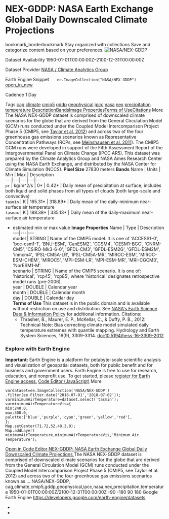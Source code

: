  
#  NEX-GDDP: NASA Earth Exchange Global Daily Downscaled Climate Projections 
bookmark_borderbookmark Stay organized with collections  Save and categorize content based on your preferences.
![NASA/NEX-GDDP](https://developers.google.com/earth-engine/datasets/images/NASA/NASA_NEX-GDDP_sample.png) 

Dataset Availability
    1950-01-01T00:00:00Z–2100-12-31T00:00:00Z 

Dataset Provider
     [ NASA / Climate Analytics Group ](https://www.nccs.nasa.gov/services/data-collections/land-based-products/nex-gddp) 

Earth Engine Snippet
     `    ee.ImageCollection("NASA/NEX-GDDP")   ` [ open_in_new ](https://code.earthengine.google.com/?scriptPath=Examples:Datasets/NASA/NASA_NEX-GDDP) 

Cadence
    1 Day 

Tags
     [cag](https://developers.google.com/earth-engine/datasets/tags/cag) [climate](https://developers.google.com/earth-engine/datasets/tags/climate) [cmip5](https://developers.google.com/earth-engine/datasets/tags/cmip5) [gddp](https://developers.google.com/earth-engine/datasets/tags/gddp) [geophysical](https://developers.google.com/earth-engine/datasets/tags/geophysical) [ipcc](https://developers.google.com/earth-engine/datasets/tags/ipcc) [nasa](https://developers.google.com/earth-engine/datasets/tags/nasa) [nex](https://developers.google.com/earth-engine/datasets/tags/nex) [precipitation](https://developers.google.com/earth-engine/datasets/tags/precipitation) [temperature](https://developers.google.com/earth-engine/datasets/tags/temperature)
[Description](https://developers.google.com/earth-engine/datasets/catalog/NASA_NEX-GDDP#description)[Bands](https://developers.google.com/earth-engine/datasets/catalog/NASA_NEX-GDDP#bands)[Image Properties](https://developers.google.com/earth-engine/datasets/catalog/NASA_NEX-GDDP#image-properties)[Terms of Use](https://developers.google.com/earth-engine/datasets/catalog/NASA_NEX-GDDP#terms-of-use)[Citations](https://developers.google.com/earth-engine/datasets/catalog/NASA_NEX-GDDP#citations) More
The NASA NEX-GDDP dataset is comprised of downscaled climate scenarios for the globe that are derived from the General Circulation Model (GCM) runs conducted under the Coupled Model Intercomparison Project Phase 5 (CMIP5, see [Taylor et al. 2012](https://journals.ametsoc.org/doi/abs/10.1175/BAMS-D-11-00094.1)) and across two of the four greenhouse gas emissions scenarios known as Representative Concentration Pathways (RCPs, see [Meinshausen et al. 2011](https://rd.springer.com/article/10.1007%2Fs10584-011-0156-z#page-1)). The CMIP5 GCM runs were developed in support of the Fifth Assessment Report of the Intergovernmental Panel on Climate Change (IPCC AR5).
This dataset was prepared by the Climate Analytics Group and NASA Ames Research Center using the NASA Earth Exchange, and distributed by the NASA Center for Climate Simulation (NCCS).
**Pixel Size** 27830 meters 
**Bands**
Name | Units | Min | Max | Description  
---|---|---|---|---  
`pr` | kg/m^2/s |  0*  |  0.42*  | Daily mean of precipitation at surface; includes both liquid and solid phases from all types of clouds (both large-scale and convective)  
`tasmin` | K |  165.31*  |  318.89*  | Daily mean of the daily-minimum near-surface air temperature  
`tasmax` | K |  188.38*  |  335.13*  | Daily mean of the daily-maximum near-surface air temperature  
* estimated min or max value 
**Image Properties**
Name | Type | Description  
---|---|---  
model | STRING | Name of the CMIP5 model. It is one of 'ACCESS1-0', 'bcc-csm1-1', 'BNU-ESM', 'CanESM2', 'CCSM4', 'CESM1-BGC', 'CNRM-CM5', 'CSIRO-Mk3-6-0', 'GFDL-CM3', 'GFDL-ESM2G', 'GFDL-ESM2M', 'inmcm4', 'IPSL-CM5A-LR', 'IPSL-CM5A-MR', 'MIROC-ESM', 'MIROC-ESM-CHEM', 'MIROC5', 'MPI-ESM-LR', 'MPI-ESM-MR', 'MRI-CGCM3', 'NorESM1-M'.  
scenario | STRING | Name of the CMIP5 scenario. It is one of: 'historical', 'rcp45', 'rcp85', where 'historical' designates retrospective model runs (pre-2006).  
year | DOUBLE | Calendar year  
month | DOUBLE | Calendar month  
day | DOUBLE | Calendar day  
**Terms of Use**
This dataset is in the public domain and is available without restriction on use and distribution. See [NASA's Earth Science Data & Information Policy](https://www.earthdata.nasa.gov/engage/open-data-services-and-software/data-and-information-policy) for additional information.
Citations:
  * Thrasher, B., Maurer, E. P., McKellar, C., & Duffy, P. B., 2012: Technical Note: Bias correcting climate model simulated daily temperature extremes with quantile mapping. Hydrology and Earth System Sciences, 16(9), 3309-3314. [doi:10.5194/hess-16-3309-2012](https://doi.org/10.5194/hess-16-3309-2012)


### Explore with Earth Engine
**Important:** Earth Engine is a platform for petabyte-scale scientific analysis and visualization of geospatial datasets, both for public benefit and for business and government users. Earth Engine is free to use for research, education, and nonprofit use. To get started, please [register for Earth Engine access.](https://console.cloud.google.com/earth-engine)
[Code Editor (JavaScript)](https://developers.google.com/earth-engine/datasets/catalog/NASA_NEX-GDDP#code-editor-javascript-sample) More
```
vardataset=ee.ImageCollection('NASA/NEX-GDDP')
.filter(ee.Filter.date('2018-07-01','2018-07-02'));
varminimumAirTemperature=dataset.select('tasmin');
varminimumAirTemperatureVis={
min:240.0,
max:300.0,
palette:['blue','purple','cyan','green','yellow','red'],
};
Map.setCenter(71.72,52.48,3.0);
Map.addLayer(
minimumAirTemperature,minimumAirTemperatureVis,'Minimum Air Temperature');
```
[ Open in Code Editor ](https://code.earthengine.google.com/?scriptPath=Examples:Datasets/NASA/NASA_NEX-GDDP)
[ NEX-GDDP: NASA Earth Exchange Global Daily Downscaled Climate Projections ](https://developers.google.com/earth-engine/datasets/catalog/NASA_NEX-GDDP)
The NASA NEX-GDDP dataset is comprised of downscaled climate scenarios for the globe that are derived from the General Circulation Model (GCM) runs conducted under the Coupled Model Intercomparison Project Phase 5 (CMIP5, see Taylor et al. 2012) and across two of the four greenhouse gas emissions scenarios known as …
NASA/NEX-GDDP, cag,climate,cmip5,gddp,geophysical,ipcc,nasa,nex,precipitation,temperature 
1950-01-01T00:00:00Z/2100-12-31T00:00:00Z
-90 -180 90 180 
Google Earth Engine
https://developers.google.com/earth-engine/datasets
  * [ ](https://doi.org/https://www.nccs.nasa.gov/services/data-collections/land-based-products/nex-gddp)
  * [ ](https://doi.org/https://developers.google.com/earth-engine/datasets/catalog/NASA_NEX-GDDP)


